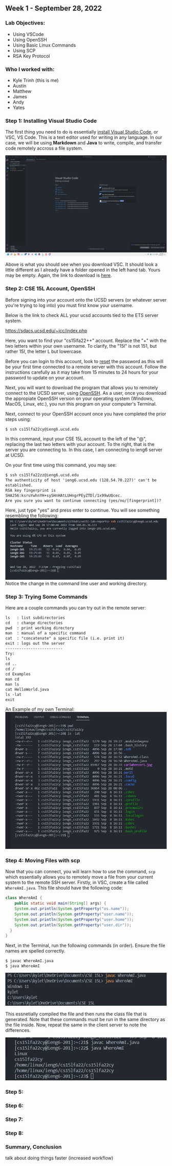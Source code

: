 ## Week 1 - September 28, 2022

### Lab Objectives:
- Using VSCode
- Using OpenSSH
- Using Basic Linux Commands
- Using SCP
- RSA Key Protocol

### Who I worked with:
- Kyle Trinh (this is me)
- Austin
- Matthew
- James
- Andy
- Yates

### Step 1: Installing Visual Studio Code

The first thing you need to do is essentially [install Visual Studio Code](https://code.visualstudio.com/), or VSC, VS Code. This is a text editor used for writing in any language. In our case, we will be using **Markdown** and **Java** to write, compile, and transfer code remotely accross a file system. 

![vscode](install-vscode.jpg.png)

Above is what you should see when you download VSC. It should look a little different as I already have a folder opened in the left hand tab. Yours may be empty. Again, the link to download is [here](https://code.visualstudio.com/).

### Step 2: CSE 15L Account, OpenSSH

Before signing into your account onto the UCSD servers (or whatever server you're trying to log into) you must first know your username.

Below is the link to check ALL your ucsd accounts tied to the ETS server system. 

https://sdacs.ucsd.edu/~icc/index.php 

Here, you want to find your "cs15lfa22++" account. Replace the "+" with the two letters within your own username. To clarify, the "15l" is not $151$, but rather $15l$, the letter L but lowercase. 

Before you can login to this account, look to [reset](https://sdacs.ucsd.edu/~icc/index.php) the password as this will be your first time connected to a remote server with this account. Follow the instructions carefully as it may take from 15 minutes to 24 hours for your password to update on your account.

Next, you will want to download the program that allows you to remotely connect to the UCSD server, using [OpenSSH](https://learn.microsoft.com/en-us/windows-server/administration/openssh/openssh_install_firstuse?tabs=gui). As a user, once you download the appropiate OpenSSH version on your operating system (Windows, MacOS, Linux, etc.), you run this program on your computer's Terminal.

Next, connect to your OpenSSH account once you have completed the prior steps using:
```
$ ssh cs15lfa22cy@ieng6.ucsd.edu
```
In this command, input your CSE 15L account to the left of the "@", replacing the last two letters with your account. To the right, that is the server you are connecting to. In this case, I am connecting to ieng6 server at UCSD.

On your first time using this command, you may see:
```
$ ssh cs15lfa22zz@ieng6.ucsd.edu
The authenticity of host 'ieng6.ucsd.edu (128.54.70.227)' can't be established.
RSA key fingerprint is SHA256:ksruYwhnYH+sySHnHAtLUHngrPEyZTDl/1x99wUQcec.
Are you sure you want to continue connecting (yes/no/[fingerprint])? 
```
Here, just type "yes" and press enter to continue. You will see something resembling the following:
![login](login-to-ssh.png)
Notice the change in the command line user and working directory.

### Step 3: Trying Some Commands
Here are a couple commands you can try out in the remote server:
```
ls   : list subdirectories
cd   : change directories
pwd  : print working directory
man  : manual of a specific command
cat  : "concatenate" a specific file (i.e. print it)
exit : logs out the server
-------------------------
Try:
ls
cd ..
cd /
cd Examples
man cd
man ls
cat HelloWorld.java
ls -lat
exit
```

An Example of my own Terminal: 
![Example](running-some-commands.png)

### Step 4: Moving Files with scp
Now that you can connect, you will learn how to use the command, ```scp``` which essentially allows you to remotely move a file from your current system to the remote SSH server. Firstly, in VSC, create a file called ```WhereAmI.java```. This file should have the following code:
```java
class WhereAmI {
    public static void main(String[] args) {
    System.out.println(System.getProperty("os.name"));
    System.out.println(System.getProperty("user.name"));
    System.out.println(System.getProperty("user.home"));
    System.out.println(System.getProperty("user.dir"));
  }
}
```
Next, in the Terminal, run the following commands (in order). Ensure the file names are spelled correctly.

```
$ javac WhereAmI.java
$ java WhereAmI
```
![img](server-ssh-java.png)

This essnetially compiled the file and then runs the class file that is generated. Note that these commands must be run in the same directory as the file inside. Now, repeat the same in  the client server to note the differences.

![img](client-ssh-java.png)

### Step 5:
### Step 6:
### Step 7:
### Step 8:

### Summary, Conclusion
 talk about doing things faster (increased workflow)

